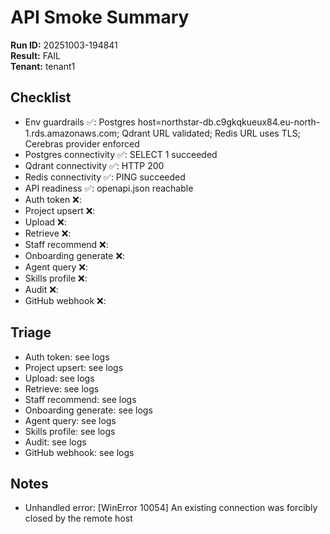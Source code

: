 # API Smoke Summary

**Run ID:** 20251003-194841  
**Result:** FAIL  
**Tenant:** tenant1  

## Checklist

- Env guardrails ✅: Postgres host=northstar-db.c9gkqkueux84.eu-north-1.rds.amazonaws.com; Qdrant URL validated; Redis URL uses TLS; Cerebras provider enforced
- Postgres connectivity ✅: SELECT 1 succeeded
- Qdrant connectivity ✅: HTTP 200
- Redis connectivity ✅: PING succeeded
- API readiness ✅: openapi.json reachable
- Auth token ❌: 
- Project upsert ❌: 
- Upload ❌: 
- Retrieve ❌: 
- Staff recommend ❌: 
- Onboarding generate ❌: 
- Agent query ❌: 
- Skills profile ❌: 
- Audit ❌: 
- GitHub webhook ❌: 

## Triage

- Auth token: see logs
- Project upsert: see logs
- Upload: see logs
- Retrieve: see logs
- Staff recommend: see logs
- Onboarding generate: see logs
- Agent query: see logs
- Skills profile: see logs
- Audit: see logs
- GitHub webhook: see logs

## Notes

- Unhandled error: [WinError 10054] An existing connection was forcibly closed by the remote host
